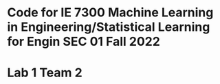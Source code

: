 # Code for IE 7300 Machine Learning in Engineering/Statistical Learning for Engin SEC 01 Fall 2022
# Lab 1 Team 2
